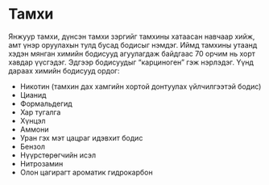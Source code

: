 # Тамхи 

Янжуур тамхи, дүнсэн тамхи зэргийг тамхины хатаасан навчаар хийж, амт үнэр оруулахын тулд бусад бодисыг нэмдэг. Иймд тамхины утаанд хэдэн мянган химийн бодисууд агуулагдаж  байдгаас 70 орчим нь хорт хавдар үүсгэдэг. Эдгээр бодисуудыг “карциноген” гэж нэрлэдэг. Үүнд дараах химийн бодисууд ордог:

- Никотин (тамхин дах хамгийн хортой донтуулах үйлчилгээтэй бодис)
- Цианид
- Формальдегид
- Хар тугалга
- Хүнцэл
- Аммони
- Уран гэх мэт цацраг идэвхит бодис
- Бензол
- Нүүрстөрөгчийн исэл
- Нитрозамин
- Олон цагирагт ароматик гидрокарбон

